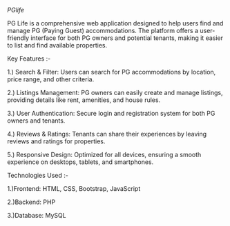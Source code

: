 *PGlife*

PG Life is a comprehensive web application designed to help users find and manage PG (Paying Guest) accommodations. The platform offers a user-friendly interface for both PG owners and potential tenants, making it easier to list and find available properties.


Key Features :-

1.) Search & Filter: Users can search for PG accommodations by location, price range, and other criteria.

2.) Listings Management: PG owners can easily create and manage listings, providing details like rent, amenities, and house rules.

3.) User Authentication: Secure login and registration system for both PG owners and tenants.

4.) Reviews & Ratings: Tenants can share their experiences by leaving reviews and ratings for properties.

5.) Responsive Design: Optimized for all devices, ensuring a smooth experience on desktops, tablets, and smartphones.



Technologies Used :-

1.)Frontend: HTML, CSS, Bootstrap, JavaScript

2.)Backend: PHP

3.)Database: MySQL

